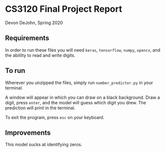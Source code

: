 # CS3120 Final Project Report
Devon DeJohn, Spring 2020

## Requirements
In order to run these files you will need `keras`, `tensorflow`, `numpy`, `opencv`, and the abililty to read and write digits.

## To run
Wherever you unzipped the files, simply run `number_predictor.py` in your terminal.

A window will appear in which you can draw on a black background. Draw a digit, press `enter`, and the model will guess which digit you drew. The prediction will print in the terminal.

To exit the program, press `esc` on your keyboard.

## Improvements
This model sucks at identifying zeros.
